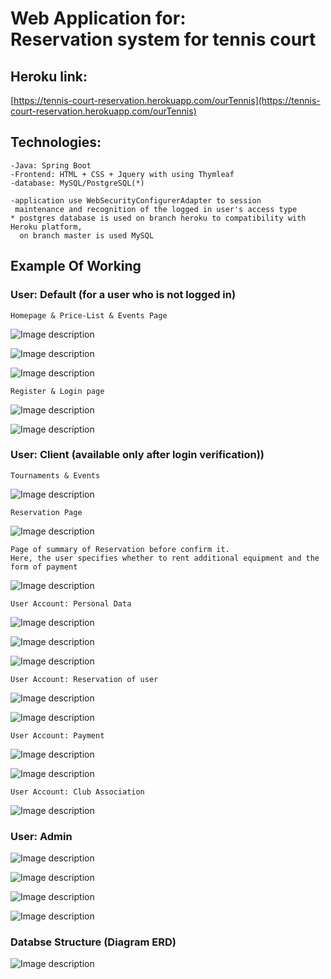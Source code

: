 # Web Application for: <br/> Reservation system for tennis court

## Heroku link:
   [https://tennis-court-reservation.herokuapp.com/ourTennis](https://tennis-court-reservation.herokuapp.com/ourTennis) 

## Technologies:

    -Java: Spring Boot
    -Frontend: HTML + CSS + Jquery with using Thymleaf
    -database: MySQL/PostgreSQL(*)
    
    -application use WebSecurityConfigurerAdapter to session 
     maintenance and recognition of the logged in user's access type
    * postgres database is used on branch heroku to compatibility with Heroku platform,
      on branch master is used MySQL

    
## Example Of Working

### User: Default (for a user who is not logged in)
    Homepage & Price-List & Events Page 
![Image description](https://raw.githubusercontent.com/Raval97/Reservation-system-for-tennis-court/master/src/main/resources/images/readmeImages/1.png?raw=true)

![Image description](https://raw.githubusercontent.com/Raval97/Reservation-system-for-tennis-court/master/src/main/resources/images/readmeImages/2.png?raw=true)

![Image description](https://raw.githubusercontent.com/Raval97/Reservation-system-for-tennis-court/master/src/main/resources/images/readmeImages/3.png?raw=true)

    Register & Login page
![Image description](https://raw.githubusercontent.com/Raval97/Reservation-system-for-tennis-court/master/src/main/resources/images/readmeImages/4.png?raw=true)

![Image description](https://raw.githubusercontent.com/Raval97/Reservation-system-for-tennis-court/master/src/main/resources/images/readmeImages/21.png?raw=true)


### User: Client  (available only after login verification))
    Tournaments & Events
![Image description](https://raw.githubusercontent.com/Raval97/Reservation-system-for-tennis-court/master/src/main/resources/images/readmeImages/5.png?raw=true)

    Reservation Page 
![Image description](https://raw.githubusercontent.com/Raval97/Reservation-system-for-tennis-court/master/src/main/resources/images/readmeImages/6.png?raw=true)

    Page of summary of Reservation before confirm it.
    Here, the user specifies whether to rent additional equipment and the form of payment
![Image description](https://raw.githubusercontent.com/Raval97/Reservation-system-for-tennis-court/master/src/main/resources/images/readmeImages/7.png?raw=true)

    User Account: Personal Data 
![Image description](https://raw.githubusercontent.com/Raval97/Reservation-system-for-tennis-court/master/src/main/resources/images/readmeImages/8.png?raw=true)

![Image description](https://raw.githubusercontent.com/Raval97/Reservation-system-for-tennis-court/master/src/main/resources/images/readmeImages/9.png?raw=true)

![Image description](https://raw.githubusercontent.com/Raval97/Reservation-system-for-tennis-court/master/src/main/resources/images/readmeImages/10.png?raw=true)

    User Account: Reservation of user
![Image description](https://raw.githubusercontent.com/Raval97/Reservation-system-for-tennis-court/master/src/main/resources/images/readmeImages/11.png?raw=true)

![Image description](https://raw.githubusercontent.com/Raval97/Reservation-system-for-tennis-court/master/src/main/resources/images/readmeImages/12.png?raw=true)

    User Account: Payment
![Image description](https://raw.githubusercontent.com/Raval97/Reservation-system-for-tennis-court/master/src/main/resources/images/readmeImages/13.png?raw=true)

![Image description](https://raw.githubusercontent.com/Raval97/Reservation-system-for-tennis-court/master/src/main/resources/images/readmeImages/14.png?raw=true)

    User Account: Club Association
![Image description](https://raw.githubusercontent.com/Raval97/Reservation-system-for-tennis-court/master/src/main/resources/images/readmeImages/15.png?raw=true)


### User: Admin
![Image description](https://raw.githubusercontent.com/Raval97/Reservation-system-for-tennis-court/master/src/main/resources/images/readmeImages/16.png?raw=true)

![Image description](https://raw.githubusercontent.com/Raval97/Reservation-system-for-tennis-court/master/src/main/resources/images/readmeImages/17.png?raw=true)

![Image description](https://raw.githubusercontent.com/Raval97/Reservation-system-for-tennis-court/master/src/main/resources/images/readmeImages/18.png?raw=true)

![Image description](https://raw.githubusercontent.com/Raval97/Reservation-system-for-tennis-court/master/src/main/resources/images/readmeImages/19.png?raw=true)


### Databse Structure (Diagram ERD) 

![Image description](https://raw.githubusercontent.com/Raval97/Reservation-system-for-tennis-court/master/src/main/resources/images/readmeImages/database.png?raw=true)

